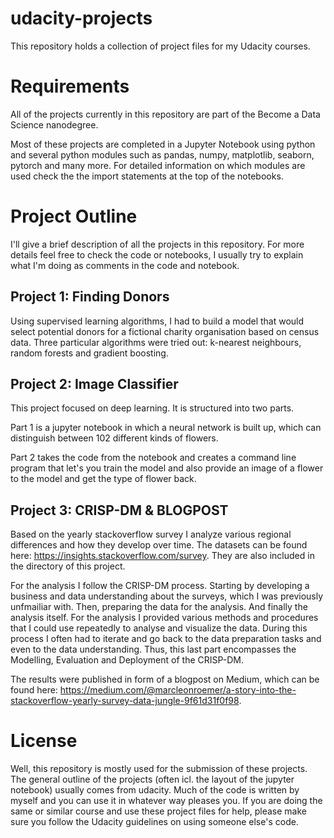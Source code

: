 # udacity-projects
This repository holds a collection of project files for my Udacity courses.

# Requirements

All of the projects currently in this repository are part of the Become a Data Science nanodegree.

Most of these projects are completed in a Jupyter Notebook using python and several python modules such as pandas, numpy, matplotlib, seaborn, pytorch and many more. For detailed information on which modules are used check the the import statements at the top of the notebooks.

# Project Outline

I'll give a brief description of all the projects in this repository. For more details feel free to check the code or notebooks, I usually try to explain what I'm doing as comments in the code and notebook.

## Project 1: Finding Donors

Using supervised learning algorithms, I had to build a model that would select potential donors for a fictional charity organisation based on census data. Three particular algorithms were tried out: k-nearest neighbours, random forests and gradient boosting.

## Project 2: Image Classifier

This project focused on deep learning. It is structured into two parts.

Part 1 is a jupyter notebook in which a neural network is built up, which can distinguish between 102 different kinds of flowers.

Part 2 takes the code from the notebook and creates a command line program that let's you train the model and also provide an image of a flower to the model and get the type of flower back.

## Project 3: CRISP-DM & BLOGPOST

Based on the yearly stackoverflow survey I analyze various regional differences and how they develop over time. The datasets can be found here: https://insights.stackoverflow.com/survey. They are also included in the directory of this project.

For the analysis I follow the CRISP-DM process. Starting by developing a business and data understanding about the surveys, which I was previously unfmailiar with. Then, preparing the data for the analysis. And finally the analysis itself. For the analysis I provided various methods and procedures that I could use repeatedly to analyse and visualize the data. During this process I often had to iterate and go back to the data preparation tasks and even to the data understanding. Thus, this last part encompasses the Modelling, Evaluation and Deployment of the CRISP-DM.

The results were published in form of a blogpost on Medium, which can be found here: https://medium.com/@marcleonroemer/a-story-into-the-stackoverflow-yearly-survey-data-jungle-9f61d31f0f98.


# License

Well, this repository is mostly used for the submission of these projects. The general outline of the projects (often icl. the layout of the jupyter notebook) usually comes from udacity. Much of the code is written by myself and you can use it in whatever way pleases you. If you are doing the same or similar course and use these project files for help, please make sure you follow the Udacity guidelines on using someone else's code.


